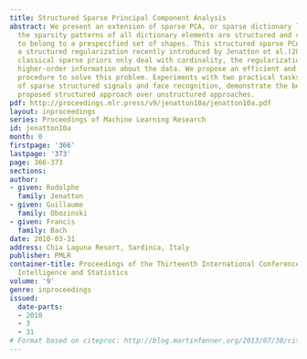 ```yaml
---
title: Structured Sparse Principal Component Analysis
abstract: We present an extension of sparse PCA, or sparse dictionary learning, where
  the sparsity patterns of all dictionary elements are structured and constrained
  to belong to a prespecified set of shapes. This structured sparse PCA is based on
  a structured regularization recently introduced by Jenatton et al.(2009). While
  classical sparse priors only deal with cardinality, the regularization we use encodes
  higher-order information about the data. We propose an efficient and simple optimization
  procedure to solve this problem. Experiments with two practical tasks, the denoising
  of sparse structured signals and face recognition, demonstrate the benefits of the
  proposed structured approach over unstructured approaches.
pdf: http://proceedings.mlr.press/v9/jenatton10a/jenatton10a.pdf
layout: inproceedings
series: Proceedings of Machine Learning Research
id: jenatton10a
month: 0
firstpage: '366'
lastpage: '373'
page: 366-373
sections: 
author:
- given: Rodolphe
  family: Jenatton
- given: Guillaume
  family: Obozinski
- given: Francis
  family: Bach
date: 2010-03-31
address: Chia Laguna Resort, Sardinia, Italy
publisher: PMLR
container-title: Proceedings of the Thirteenth International Conference on Artificial
  Intelligence and Statistics
volume: '9'
genre: inproceedings
issued:
  date-parts:
  - 2010
  - 3
  - 31
# Format based on citeproc: http://blog.martinfenner.org/2013/07/30/citeproc-yaml-for-bibliographies/
---
```

